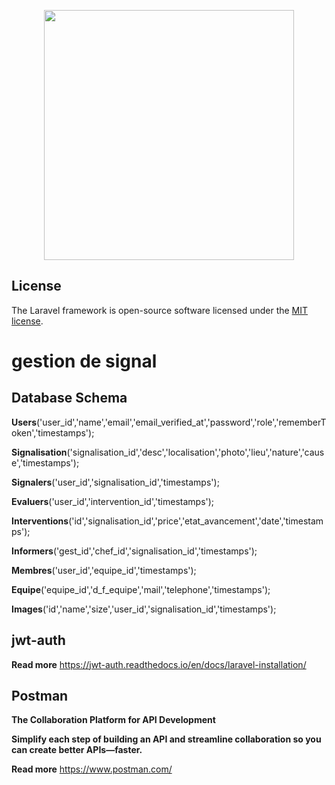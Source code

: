 <p align="center"><img src="https://res.cloudinary.com/dtfbvvkyp/image/upload/v1566331377/laravel-logolockup-cmyk-red.svg" width="400"></p>

## License

The Laravel framework is open-source software licensed under the [MIT license](https://opensource.org/licenses/MIT).

<h1>gestion de signal</h1>

## Database Schema

<strong>Users</strong>('user_id','name','email','email_verified_at','password','role','rememberToken','timestamps');

<strong>Signalisation</strong>('signalisation_id','desc','localisation','photo','lieu','nature','cause','timestamps');

<strong>Signalers</strong>('user_id','signalisation_id','timestamps');

<strong>Evaluers</strong>('user_id','intervention_id','timestamps');

<strong>Interventions</strong>('id','signalisation_id','price','etat_avancement','date','timestamps');

<strong>Informers</strong>('gest_id','chef_id','signalisation_id','timestamps');

<strong>Membres</strong>('user_id','equipe_id','timestamps');

<strong>Equipe</strong>('equipe_id','d_f_equipe','mail','telephone','timestamps');

<strong>Images</strong>('id','name','size','user_id','signalisation_id','timestamps');

## jwt-auth

<strong>Read more</strong> https://jwt-auth.readthedocs.io/en/docs/laravel-installation/

## Postman

<strong>The Collaboration Platform for API Development</strong>

<b>Simplify each step of building an API and streamline collaboration so you can create better APIs—faster.</b>

<strong>Read more</strong> https://www.postman.com/
